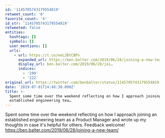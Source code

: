```yaml
---
id: '1145705743179554819'
retweet_count: '0'
favorite_count: '4'
id_str: '1145705743179554819'
retweeted: false
entities:
  hashtags: []
  symbols: []
  user_mentions: []
  urls:
    - url: https://t.co/eoL2BtCBPv
      expanded_url: https://ben.balter.com/2019/06/28/joining-a-new-team/
      display_url: ben.balter.com/2019/06/28/joi…
      indices:
        - '199'
        - '222'
original_url: https://twitter.com/benbalter/status/1145705743179554819
date: '2019-07-01T14:48:30.000Z'
title: >-
  Spent some time over the weekend reflecting on how I approach joining an
  established engineering tea…
---
```


Spent some time over the weekend reflecting on how I approach joining an established engineering team as a Product Manager and wrote up my thoughts in case it's helpful for others. Feedback welcome! https://ben.balter.com/2019/06/28/joining-a-new-team/